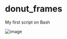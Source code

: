 # donut_frames

My first script on Bash

![image](https://github.com/user-attachments/assets/78f5fbd3-51b4-4683-8c8e-12815176e8cd)
